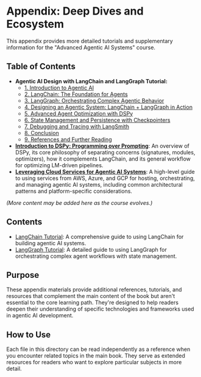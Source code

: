 # Appendix: Deep Dives and Ecosystem

This appendix provides more detailed tutorials and supplementary information for the "Advanced Agentic AI Systems" course.

## Table of Contents

-   **Agentic AI Design with LangChain and LangGraph Tutorial:**
    -   [1. Introduction to Agentic AI](Agentic_AI_in_Action/01_Introduction_Agentic_AI.md)
    -   [2. LangChain: The Foundation for Agents](Agentic_AI_in_Action/02_LangChain_Foundation.md)
    -   [3. LangGraph: Orchestrating Complex Agentic Behavior](Agentic_AI_in_Action/03_LangGraph_Orchestration.md)
    -   [4. Designing an Agentic System: LangChain + LangGraph in Action](Agentic_AI_in_Action/04_LangChain_LangGraph_In_Action.md)
    -   [5. Advanced Agent Optimization with DSPy](Agentic_AI_in_Action/05_DSPy_Optimization.md)
    -   [6. State Management and Persistence with Checkpointers](Agentic_AI_in_Action/06_State_Management_Checkpointers.md)
    -   [7. Debugging and Tracing with LangSmith](Agentic_AI_in_Action/07_Debugging_LangSmith.md)
    -   [8. Conclusion](Agentic_AI_in_Action/08_Conclusion.md)
    -   [9. References and Further Reading](Agentic_AI_in_Action/09_References_and_Further_Reading.md)
-   **[Introduction to DSPy: Programming over Prompting](Agentic_AI_in_Action/DSPy_Introduction.md)**: An overview of DSPy, its core philosophy of separating concerns (signatures, modules, optimizers), how it complements LangChain, and its general workflow for optimizing LM-driven pipelines.
-   **[Leveraging Cloud Services for Agentic AI Systems](Agentic_AI_in_Action/Cloud_Agentic_AI_Services_Tutorial.md)**: A high-level guide to using services from AWS, Azure, and GCP for hosting, orchestrating, and managing agentic AI systems, including common architectural patterns and platform-specific considerations.

*(More content may be added here as the course evolves.)*

## Contents

- [LangChain Tutorial](LangChain_Tutorial.md): A comprehensive guide to using LangChain for building agentic AI systems.
- [LangGraph Tutorial](LangGraph_Tutorial.md): A detailed guide to using LangGraph for orchestrating complex agent workflows with state management.

## Purpose

These appendix materials provide additional references, tutorials, and resources that complement the main content of the book but aren't essential to the core learning path. They're designed to help readers deepen their understanding of specific technologies and frameworks used in agentic AI development.

## How to Use

Each file in this directory can be read independently as a reference when you encounter related topics in the main book. They serve as extended resources for readers who want to explore particular subjects in more detail. 